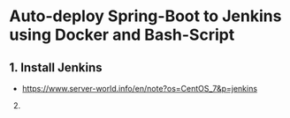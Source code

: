 # Auto-deploy Spring-Boot to Jenkins using Docker and Bash-Script

## 1. Install Jenkins
- https://www.server-world.info/en/note?os=CentOS_7&p=jenkins

2.
